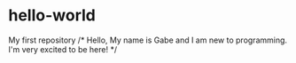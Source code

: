 # hello-world
My first repository
/* Hello, 
My name is Gabe and I am new to programming. 
I'm very excited to be here!
*/
